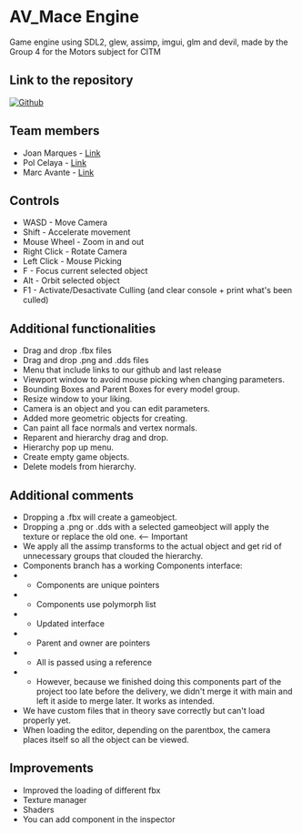 # AV_Mace Engine
Game engine using SDL2, glew, assimp, imgui, glm and devil, made by the Group 4 for the Motors subject for CITM

## Link to the repository

[![Github](https://static.vecteezy.com/system/resources/thumbnails/016/833/880/small_2x/github-logo-git-hub-icon-with-text-on-white-background-free-vector.jpg)](https://github.com/CITM-UPC/AV-Mace_Engine)


## Team members

- Joan Marques - [Link](https://github.com/joanmarquesbesses)
- Pol Celaya - [Link](https://github.com/pcelaya)
- Marc Avante - [Link](https://github.com/MarcoXAvante)

## Controls

- WASD - Move Camera
- Shift - Accelerate movement
- Mouse Wheel - Zoom in and out
- Right Click - Rotate Camera
- Left Click - Mouse Picking
- F - Focus current selected object
- Alt - Orbit selected object
- F1 - Activate/Desactivate Culling (and clear console + print what's been culled)

## Additional functionalities
- Drag and drop .fbx files
- Drag and drop .png and .dds files
- Menu that include links to our github and last release
- Viewport window to avoid mouse picking when changing parameters.
- Bounding Boxes and Parent Boxes for every model group.
- Resize window to your liking.
- Camera is an object and you can edit parameters.
- Added more geometric objects for creating.
- Can paint all face normals and vertex normals.
- Reparent and hierarchy drag and drop.
- Hierarchy pop up menu.
- Create empty game objects.
- Delete models from hierarchy.


## Additional comments
- Dropping a .fbx will create a gameobject.
- Dropping a .png or .dds with a selected gameobject will apply the texture or replace the old one. <-- Important
- We apply all the assimp transforms to the actual object and get rid of unnecessary groups that clouded the hierarchy.
- Components branch has a working Components interface:
- - Components are unique pointers
- - Components use polymorph list
- - Updated interface
- - Parent and owner are pointers
- - All is passed using a reference
- - However, because we finished doing this components part of the project too late before the delivery, we didn't merge it with main and left it aside to merge later. It works as intended.
- We have custom files that in theory save correctly but can't load properly yet.
- When loading the editor, depending on the parentbox, the camera places itself so all the object can be viewed.

## Improvements
- Improved the loading of different fbx
- Texture manager
- Shaders
- You can add component in the inspector
